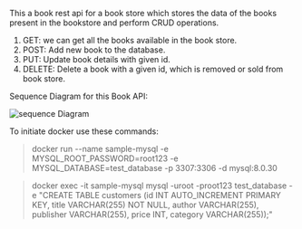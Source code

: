 This a book rest api for a book store which stores the data of the books present in the bookstore and perform CRUD operations.

1. GET: we can get all the books available in the book store.
2. POST: Add new book to the database.
3. PUT: Update book details with given id.
4. DELETE: Delete a book with a given id, which is removed or sold from book store.


Sequence Diagram for this Book API:

![sequence Diagram](https://github.com/whorishi/book-api/assets/76156125/ec3963f6-efff-480b-89ef-5f3abcb77d4e)


To initiate docker use these commands:

> docker run --name sample-mysql -e MYSQL_ROOT_PASSWORD=root123 -e MYSQL_DATABASE=test_database -p 3307:3306 -d mysql:8.0.30

> docker exec -it sample-mysql mysql -uroot -proot123 test_database -e "CREATE TABLE customers (id INT AUTO_INCREMENT PRIMARY KEY, title VARCHAR(255) NOT NULL, author VARCHAR(255), publisher VARCHAR(255), price INT, category VARCHAR(255));"



